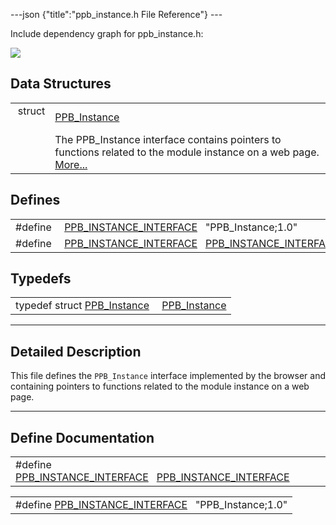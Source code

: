 ---json {"title":"ppb_instance.h File Reference"} ---

Include dependency graph for ppb_instance.h:

![](/docs/native-client/pepper_beta/c/ppb__instance_8h__incl.png)

## Data Structures

<table><tbody><tr class="odd"><td style="text-align: right;">struct  </td><td><a href="/docs/native-client/pepper_beta/c/struct_p_p_b___instance__1__0/" class="el">PPB_Instance</a></td></tr><tr class="even"><td style="text-align: right;"> </td><td>The PPB_Instance interface contains pointers to functions related to the module instance on a web page. <a href="/docs/native-client/pepper_beta/c/struct_p_p_b___instance__1__0#details">More...</a><br />
</td></tr></tbody></table>

## Defines

<table><tbody><tr class="odd"><td style="text-align: right;">#define </td><td><a href="/docs/native-client/pepper_beta/c/ppb__instance_8h#ad3b639018921516cd4d2d3adcffdbc8f" class="el">PPB_INSTANCE_INTERFACE</a>   "PPB_Instance;1.0"</td></tr><tr class="even"><td style="text-align: right;">#define </td><td><a href="/docs/native-client/pepper_beta/c/ppb__instance_8h#ab707353c04e78fe57eba3783692a0eed" class="el">PPB_INSTANCE_INTERFACE</a>   <a href="/docs/native-client/pepper_beta/c/ppb__instance_8h#ad3b639018921516cd4d2d3adcffdbc8f" class="el">PPB_INSTANCE_INTERFACE</a></td></tr></tbody></table>

## Typedefs

<table><tbody><tr class="odd"><td style="text-align: right;">typedef struct <a href="/docs/native-client/pepper_beta/c/struct_p_p_b___instance__1__0/" class="el">PPB_Instance</a> </td><td><a href="/docs/native-client/pepper_beta/c/group___interfaces#gaf2ed3cc24968d8681b52cf70eae066ca" class="el">PPB_Instance</a></td></tr></tbody></table>

---

<span id="details" class="anchor" style="margin: 0;"></span>

## Detailed Description

This file defines the `PPB_Instance` interface implemented by the browser and containing pointers to functions related to the module instance on a web page.

---

## Define Documentation

<span id="ab707353c04e78fe57eba3783692a0eed" class="anchor" style="margin: 0;"></span>

<table><tbody><tr class="odd"><td>#define <a href="/docs/native-client/pepper_beta/c/ppb__instance_8h#ab707353c04e78fe57eba3783692a0eed" class="el">PPB_INSTANCE_INTERFACE</a>   <a href="/docs/native-client/pepper_beta/c/ppb__instance_8h#ad3b639018921516cd4d2d3adcffdbc8f" class="el">PPB_INSTANCE_INTERFACE</a></td></tr></tbody></table>

<span id="ad3b639018921516cd4d2d3adcffdbc8f" class="anchor" style="margin: 0;"></span>

<table><tbody><tr class="odd"><td>#define <a href="/docs/native-client/pepper_beta/c/ppb__instance_8h#ad3b639018921516cd4d2d3adcffdbc8f" class="el">PPB_INSTANCE_INTERFACE</a>   "PPB_Instance;1.0"</td></tr></tbody></table>
